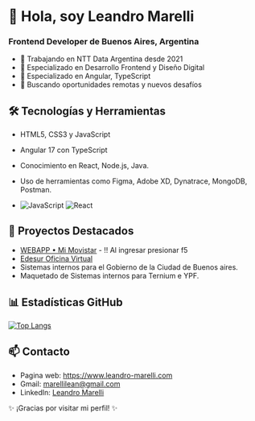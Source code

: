 # 👋 Hola, soy Leandro Marelli

### Frontend Developer de Buenos Aires, Argentina

- 💼 Trabajando en NTT Data Argentina desde 2021
- 👀 Especializado en Desarrollo Frontend y Diseño Digital
- 🌱 Especializado en Angular, TypeScript
- 💞️ Buscando oportunidades remotas y nuevos desafíos

## 🛠️ Tecnologías y Herramientas
- HTML5, CSS3 y JavaScript
- Angular 17 con TypeScript
- Conocimiento en React, Node.js, Java.
- Uso de herramientas como Figma, Adobe XD, Dynatrace, MongoDB, Postman.

- ![JavaScript](https://img.shields.io/badge/-JavaScript-F7DF1E?style=flat&logo=javascript&logoColor=black)
![React](https://img.shields.io/badge/-React-61DAFB?style=flat&logo=react&logoColor=black)

## 🚀 Proyectos Destacados
- [WEBAPP • Mi Movistar](https://app.movistar.com.ar/home) - !! Al ingresar presionar f5
- [Edesur Oficina Virtual](https://ov.edesur.com.ar/login)
- Sistemas internos para el Gobierno de la Ciudad de Buenos aires.
- Maquetado de Sistemas internos para Ternium e YPF.

## 📊 Estadísticas GitHub
[![Top Langs](https://github-readme-stats.vercel.app/api/top-langs/?username=leanmarelli&layout=compact)](https://github.com/anuraghazra/github-readme-stats)

## 📫 Contacto
- Pagina web: https://www.leandro-marelli.com
- Gmail: marellilean@gmail.com
- LinkedIn: [Leandro Marelli](https://www.linkedin.com/in/leandromarelli/)

✨ ¡Gracias por visitar mi perfil! ✨


<!---
leanmarelli/leanmarelli is a ✨ special ✨ repository because its `README.md` (this file) appears on your GitHub profile.
You can click the Preview link to take a look at your changes.
--->
